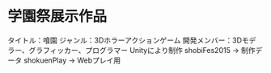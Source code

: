 # 学園祭展示作品
  タイトル：喰園
  ジャンル：3Dホラーアクションゲーム
  開発メンバー：3Dモデラー、グラフィッカー、プログラマー
  Unityにより制作
  shobiFes2015 → 制作データ
  shokuenPlay → Webプレイ用
